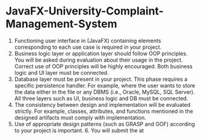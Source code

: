# JavaFX-University-Complaint-Management-System


1. Functioning user interface in (JavaFX) containing elements corresponding to each use case is required in your project. 
2. Business logic layer or application layer should follow OOP principles. 
You will be asked during evaluation about their usage in the project. Correct use of OOP principles will be highly encouraged. 
Both business logic and UI layer must be connected. 
3. Database layer must be present in your project. This phase requires a specific persistence handler. For example, where the user wants to store the data either in the file or any DBMS (i.e., Oracle, MySQL, SQL Server). All three layers such as UI, business logic and DB must be connected. 
4. The consistency between design and implementation will be evaluated strictly. For example, classes, attributes, and functions mentioned in the designed artifacts must comply with implementation. 
5. Use of appropriate design patterns (such as GRASP and GOF) according to your project is important. 6. You will submit the at
